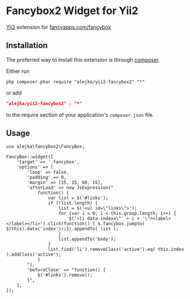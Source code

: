 Fancybox2 Widget for Yii2
=======================

[Yii2](http://www.yiiframework.com) extension for [fancyapps.com/fancybox](http://www.fancyapps.com/fancybox/)

Installation
------------
The preferred way to install this extension is through [composer](http://getcomposer.org/download/).

Either run

```
php composer.phar require "alejka/yii2-fancybox2" "*"
```
or add

```json
"alejka/yii2-fancybox2" : "*"
```

to the require section of your application's `composer.json` file.


Usage
-----

```
use alejka\fancybox2\FancyBox;

FancyBox::widget([
    'target' => '.fancybox',
    'options' => [
        'loop' => false,
        'padding' => 0,
        'margin' => [15, 15, 60, 15],
        'afterLoad' => new JsExpression("
            function() {
                var list = $('#links');
                if (!list.length) {    
                    list = $('<ul id=\"links\">');
                    for (var i = 0; i < this.group.length; i++) {
                        $('<li data-index=\"' + i + '\"><label></label></li>').click(function() { $.fancybox.jumpto( $(this).data('index'));}).appendTo( list );
                    }
                    list.appendTo('body');
                }
                list.find('li').removeClass('active').eq( this.index ).addClass('active');
            }
        "),
        'beforeClose' => "function() {
            $('#links').remove();
        }",
    ],
]);
```

